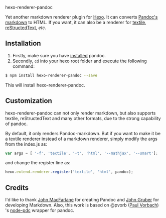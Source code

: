 hexo-renderer-pandoc

Yet another markdown renderer plugin for [Hexo](http://zespia.tw/hexo). It can converts [Pandoc's markdown](http://johnmacfarlane.net/pandoc/) to HTML. If you want, it can also be a renderer for [textile](http://redcloth.org/textile), [reStructedText](http://docutils.sourceforge.net/rst.html), *etc*. 

## Installation ##

1. Firstly, make sure you have [installed](http://johnmacfarlane.net/pandoc/installing.html) pandoc.
2. Secondly, `cd` into your hexo root folder and execute the following command:

``` bash
$ npm install hexo-renderer-pandoc --save
```

This will install hexo-renderer-pandoc.

## Customization ##

hexo-renderer-pandoc can not only render markdown, but also supports textile, reStructedText and many other formats, due to the strong capability of pandoc.

By default, it only renders Pandoc-markdown. But if you want to make it be a textile renderer instead of a markdown renderer, simply modify the args from the index.js as:

``` javascript
var args = [ '-f', 'textile', '-t', 'html', '--mathjax', '--smart'];
```

and change the register line as:

``` javascript
hexo.extend.renderer.register('textile', 'html', pandoc);
```

## Credits ##

I'd like to thank [John MacFarlane](http://johnmacfarlane.net/) for creating Pandoc and [John Gruber](http://daringfireball.net/) for developing Markdown. Also, this work is based on @pvorb ([Paul Vorbach](https://github.com/pvorb/)) 's [node-pdc](https://github.com/pvorb/node-pdc) wrapper for pandoc.
